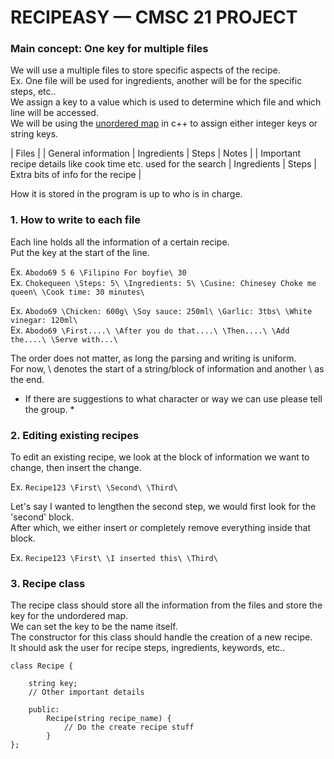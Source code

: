 # RECIPEASY — CMSC 21 PROJECT

###  Main concept: One key for multiple files

We will use a multiple files to store specific aspects of the recipe.  
Ex. One file will be used for ingredients, another will be for the specific steps, etc..  
We assign a key to a value which is used to determine which file and which line will be accessed.  
We will be using the [unordered map](https://www.geeksforgeeks.org/unordered_map-in-cpp-stl/) in c++ to assign either integer keys or string keys.  

| Files |
| General information | Ingredients | Steps | Notes | 
| Important recipe details like cook time etc. used for the search | Ingredients | Steps | Extra bits of info for the recipe |

How it is stored in the program is up to who is in charge.

### 1. How to write to each file

Each line holds all the  information of a certain recipe.  
Put the key at the start of the line.

Ex. `Abodo69 5 6 \Filipino For boyfie\ 30`  
Ex. `Chokequeen \Steps: 5\ \Ingredients: 5\ \Cusine: Chinesey Choke me queen\ \Cook time: 30 minutes\`    

Ex. `Abodo69 \Chicken: 600g\ \Soy sauce: 250ml\ \Garlic: 3tbs\ \White vinegar: 120ml\`  
Ex. `Abodo69 \First....\ \After you do that....\ \Then....\ \Add the....\ \Serve with...\`  

The order does not matter, as long the parsing and writing is uniform.  
For now, \ denotes the start of a string/block of information and another \ as the end.  
* If there are suggestions to what character or way we can use please tell the group. * 

### 2. Editing existing recipes

To edit an existing recipe, we look at the block of information we want to change, then insert the change.  

Ex. `Recipe123 \First\ \Second\ \Third\`

Let's say I wanted to lengthen the second step, we would first look for the 'second' block.  
After which, we either insert or completely remove everything inside that block.

Ex. `Recipe123 \First\ \I inserted this\ \Third\`

### 3. Recipe class

The recipe class should store all the information from the files and store the key for the undordered map.   
We can set the key to be the name itself.  
The constructor for this class should handle the creation of a new recipe.  
It should ask the user for recipe steps, ingredients, keywords, etc..  

``` 
class Recipe {

    string key;
    // Other important details

    public:
        Recipe(string recipe_name) {
            // Do the create recipe stuff 
        }
}; 
```